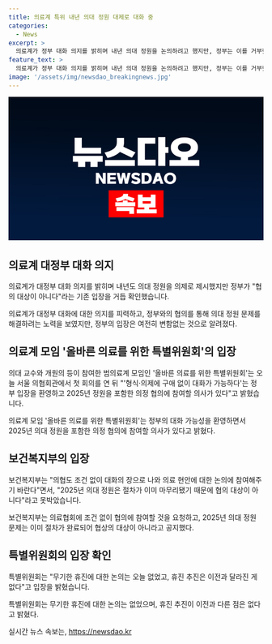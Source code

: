 ```yaml
---
title: 의료계 특위 내년 의대 정원 대제로 대화 중
categories:
  - News
excerpt: >
  의료계가 정부 대화 의지를 밝히며 내년 의대 정원을 논의하려고 했지만, 정부는 이를 거부했습니다. 범의료계 모임은 대화 가능성을 언급하며 협의 의사를 표명했지만, 보건복지부는 이미 마무리된 정원은 협의 대상이 아니라고 밝혔습니다. 또한, 의협 회장의 무기한 휴진 발표와 관련해서도 이에 대한 논의는 없었다고 전했습니다.
feature_text: >
  의료계가 정부 대화 의지를 밝히며 내년 의대 정원을 논의하려고 했지만, 정부는 이를 거부했습니다. 범의료계 모임은 대화 가능성을 언급하며 협의 의사를 표명했지만, 보건복지부는 이미 마무리된 정원은 협의 대상이 아니라고 밝혔습니다. 또한, 의협 회장의 무기한 휴진 발표와 관련해서도 이에 대한 논의는 없었다고 전했습니다.
image: '/assets/img/newsdao_breakingnews.jpg'
---
```


<p><img src="/assets/img/newsdao_breakingnews.jpg" alt="firstkoreanews 속보" /></p>

<h2 data-ke-size="size26">의료계 대정부 대화 의지</h2>

<p>의료계가 대정부 대화 의지를 밝히며 내년도 의대 정원을 의제로 제시했지만 정부가 "협의 대상이 아니다"라는 기존 입장을 거듭 확인했습니다.</p>

<p data-ke-size="size16">의료계가 대정부 대화에 대한 의지를 피력하고, 정부와의 협의를 통해 의대 정원 문제를 해결하려는 노력을 보였지만, 정부의 입장은 여전히 변함없는 것으로 알려졌다.</p>

<h2 data-ke-size="size26">의료계 모임 '올바른 의료를 위한 특별위원회'의 입장</h2>

<p>의대 교수와 개원의 등이 참여한 범의료계 모임인 '올바른 의료를 위한 특별위원회'는 오늘 서울 의협회관에서 첫 회의를 연 뒤 "'형식·의제에 구애 없이 대화가 가능하다'는 정부 입장을 환영하고 2025년 정원을 포함한 의정 협의에 참여할 의사가 있다"고 밝혔습니다.</p>

<p data-ke-size="size16">의료계 모임 '올바른 의료를 위한 특별위원회'는 정부의 대화 가능성을 환영하면서 2025년 의대 정원을 포함한 의정 협의에 참여할 의사가 있다고 밝혔다.</p>

<h2 data-ke-size="size26">보건복지부의 입장</h2>

<p>보건복지부는 "의협도 조건 없이 대화의 장으로 나와 의료 현안에 대한 논의에 참여해주기 바란다"면서, "2025년 의대 정원은 절차가 이미 마무리됐기 때문에 협의 대상이 아니다"라고 못박았습니다.</p>

<p data-ke-size="size16">보건복지부는 의료협회에 조건 없이 협의에 참여할 것을 요청하고, 2025년 의대 정원 문제는 이미 절차가 완료되어 협상의 대상이 아니라고 공지했다.</p>

<h2 data-ke-size="size26">특별위원회의 입장 확인</h2>

<p>특별위원회는 "무기한 휴진에 대한 논의는 오늘 없었고, 휴진 추진은 이전과 달라진 게 없다"고 입장을 밝혔습니다.</p>

<p data-ke-size="size16">특별위원회는 무기한 휴진에 대한 논의는 없었으며, 휴진 추진이 이전과 다른 점은 없다고 밝혔다.</p>
실시간 뉴스 속보는, <a href="https://newsdao.kr" rel="dofollow">https://newsdao.kr</a>


